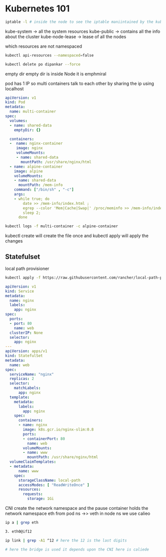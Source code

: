 # Kubernetes 101

```sh
iptable -l # inside the node to see the iptable maniintained by the kube proxy
```

kube-system -> all the system resources
kube-public -> contains all the info about the cluster
kube-node-lease -> lease of all the nodes


which resources are not namespaced

```sh
kubectl api-resources --namespaced=false
```

```sh
kubectl delete po dipankar --force
```


empty dir empty dir is inside Node it is emphmiral

pod has 1 IP so multi containers talk to each other by sharing the ip using localhost


```yml
apiVersion: v1
kind: Pod
metadata:
  name: multi-container
spec:
  volumes:
  - name: shared-data
    emptyDir: {}

  containers:
  -  name: nginx-container
     image: nginx
     volumeMounts:
     - name: shared-data
       mountPath: /usr/share/nginx/html
  - name: alpine-container
    image: alpine
    volumeMounts:
    - name: shared-data
      mountPath: /mem-info
    command: ["/bin/sh" , "-c"]
    args:
    - while true; do
        date >> /mem-info/index.html ;
        egrep --color 'Mem|Cache|Swap|' /proc/meminfo >> /mem-info/index.html ;
        sleep 2;
      done
```

```sh
kubectl logs -f multi-container -c alpine-container
```

kubectl create will create the file once
and kubectl apply will apply the changes


## Statefulset

local path provisioner
```bash
kubectl apply -f https://raw.githubusercontent.com/rancher/local-path-provisioner/v0.0.22/deploy/local-path-storage.yaml
```

```yml
apiVersion: v1
kind: Service
metadata:
  name: nginx
  labels:
    app: nginx
spec:
  ports:
  - port: 80
    name: web
  clusterIP: None
  selector:
    app: nginx
---
apiVersion: apps/v1
kind: StatefulSet
metadata:
  name: web
spec:
  serviceName: "nginx"
  replicas: 2
  selector:
    matchLabels:
      app: nginx
  template:
    metadata:
      labels:
        app: nginx
    spec:
      containers:
      - name: nginx
        image: k8s.gcr.io/nginx-slim:0.8
        ports:
        - containerPort: 80
          name: web
        volumeMounts:
        - name: www
          mountPath: /usr/share/nginx/html
  volumeClaimTemplates:
  - metadata:
      name: www
    spec:
      storageClassName: local-path
      accessModes: [ "ReadWriteOnce" ]
      resources:
        requests:
          storage: 1Gi
```

CNI create the network namespace and the pause container holds the network namespace
eth from pod ns ->> veth in node ns we use calieo

```sh
ip a | grep eth

3. eth0@if12

ip link | grep -A1 ^12 # here the 12 is the last digits

# here the bridge is used it depends upon the CNI here is caliede
```